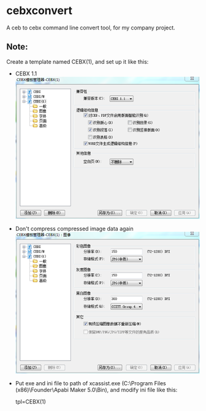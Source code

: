 # cebxconvert
A ceb to cebx command line convert tool, for my company project.

## Note:
Create a template named CEBX(1), and set up it like this:
* CEBX 1.1  
![Screenshot](/dist/screenshot_20151205092530.png)  

* Don't compress compressed image data again  
![Screenshot](/dist/screenshot_20151205091913.png)  

* Put exe and ini file to path of xcassist.exe (C:\Program Files (x86)\Founder\Apabi Maker 5.0\Bin), and modify ini file like this:  

    tpl=CEBX(1)  
